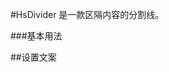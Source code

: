 #HsDivider
是一款区隔内容的分割线。

###基本用法
<slot name="default"></slot>

##设置文案
<slot name="demo1"></slot>

<slot name="table"></slot>